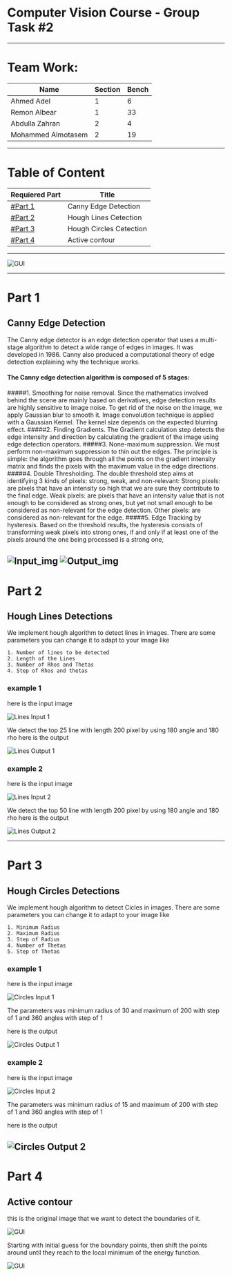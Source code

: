 # Computer Vision Course - Group Task #2

---

# Team Work:

| Name | Section | Bench |
| ----------- | ----------- | ----------- |
| Ahmed Adel | 1 | 6 |
| Remon Albear | 1 | 33 |
| Abdulla Zahran | 2 | 4 |
| Mohammed Almotasem | 2 | 19 |

---

# Table of Content

| Requiered Part | Title |
| ----------- | ----------- |
| [#Part 1](#part-1) | Canny Edge Detection |
| [#Part 2](#part-2) | Hough Lines Cetection |
| [#Part 3](#part-3) | Hough Circles Cetection |
| [#Part 4](#part-4) | Active contour|

---

![GUI](ScreenShots/Screenshot_2021-04-24_172030.png)

---

# Part 1

## Canny Edge Detection

The Canny edge detector is an edge detection operator that uses a multi-stage algorithm to detect a wide range of edges in images. It was developed in 1986. Canny also produced a computational theory of edge detection explaining why the technique works.


#### The Canny edge detection algorithm is composed of 5 stages:

#####1. Smoothing for noise removal.
   Since the mathematics involved behind the scene are mainly based on derivatives, edge detection results are highly sensitive to image noise.
   To get rid of the noise on the image, we apply Gaussian blur to smooth it. Image convolution technique is applied with a Gaussian Kernel. The kernel size depends on the expected blurring effect.
#####2. Finding Gradients.
   The Gradient calculation step detects the edge intensity and direction by calculating the gradient of the image using edge detection operators.
#####3. None-maximum suppression.
   We must perform non-maximum suppression to thin out the edges. The principle is simple: the algorithm goes through all the points on the gradient intensity matrix and finds the pixels with the maximum value in the edge directions.
#####4. Double Thresholding.
   The double threshold step aims at identifying 3 kinds of pixels: strong, weak, and non-relevant:
   Strong pixels: are pixels that have an intensity so high that we are sure they contribute to the final edge.
   Weak pixels: are pixels that have an intensity value that is not enough to be considered as strong ones, but yet not small enough to be considered as non-relevant for the edge detection.
   Other pixels: are considered as non-relevant for the edge.
#####5. Edge Tracking by hysteresis.
   Based on the threshold results, the hysteresis consists of transforming weak pixels into strong ones, if and only if at least one of the pixels around the one being processed is a strong one,

![Input_img](ScreenShots/CannyInput.jpg)
![Output_img](ScreenShots/CannyOutput.png)
---


# Part 2 

## Hough Lines Detections
We implement hough algorithm to detect lines in images.
There are some parameters you can change it to adapt to your image like

    1. Number of lines to be detected 
    2. Length of the Lines
    3. Number of Rhos and Thetas
    4. Step of Rhos and thetas
### example 1
here is the input image

![Lines Input 1](ScreenShots/linesInput.jpg)

We detect the top 25 line with length 200 pixel by using 180 angle and 180 rho 
here is the output

![Lines Output 1](ScreenShots/linesOutput.jpg)

### example 2
here is the input image

![Lines Input 2](ScreenShots/linesInput2.jpg)

We detect the top 50 line with length 200 pixel by using 180 angle and 180 rho 
here is the output

![Lines Output 2](ScreenShots/linesOutput2.jpg)

---

# Part 3

## Hough Circles Detections
We implement hough algorithm to detect Cicles in images.
There are some parameters you can change it to adapt to your image like

    1. Minimum Radius
    2. Maximum Radius
    3. Step of Radius
    4. Number of Thetas
    5. Step of Thetas

### example 1
here is the input image

![Circles Input 1](ScreenShots/CirclesInput.jpg)

The parameters was minimum radius of 30 and maximum of 200 with step of 1 and 360 angles with step of 1 

here is the output

![Circles Output 1](ScreenShots/CirclesOutput.jpg)

### example 2
here is the input image

![Circles Input 2](ScreenShots/CirclesInput2.jpg)

The parameters was minimum radius of 15 and maximum of 200 with step of 1 and 360 angles with step of 1 

here is the output

![Circles Output 2](ScreenShots/CirclesOutput2.jpg)
---

# Part 4

## Active contour

this is the original image that we want to detect the boundaries of it.

![GUI](ScreenShots/snakeImageInput.png)

Starting with initial guess for the boundary points, then shift the points around until they reach to the local minimum of the energy function.

![GUI](ScreenShots/snakeImageOutput.png)